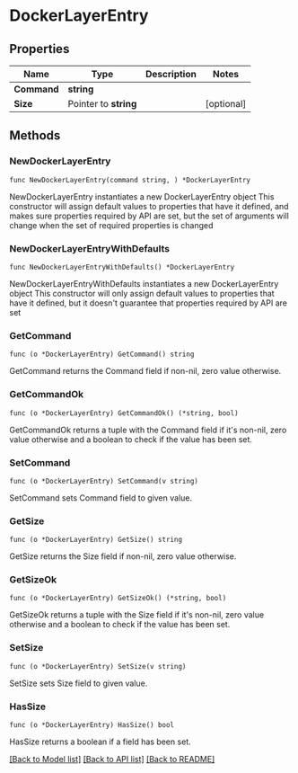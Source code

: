 # DockerLayerEntry

## Properties

Name | Type | Description | Notes
------------ | ------------- | ------------- | -------------
**Command** | **string** |  | 
**Size** | Pointer to **string** |  | [optional] 

## Methods

### NewDockerLayerEntry

`func NewDockerLayerEntry(command string, ) *DockerLayerEntry`

NewDockerLayerEntry instantiates a new DockerLayerEntry object
This constructor will assign default values to properties that have it defined,
and makes sure properties required by API are set, but the set of arguments
will change when the set of required properties is changed

### NewDockerLayerEntryWithDefaults

`func NewDockerLayerEntryWithDefaults() *DockerLayerEntry`

NewDockerLayerEntryWithDefaults instantiates a new DockerLayerEntry object
This constructor will only assign default values to properties that have it defined,
but it doesn't guarantee that properties required by API are set

### GetCommand

`func (o *DockerLayerEntry) GetCommand() string`

GetCommand returns the Command field if non-nil, zero value otherwise.

### GetCommandOk

`func (o *DockerLayerEntry) GetCommandOk() (*string, bool)`

GetCommandOk returns a tuple with the Command field if it's non-nil, zero value otherwise
and a boolean to check if the value has been set.

### SetCommand

`func (o *DockerLayerEntry) SetCommand(v string)`

SetCommand sets Command field to given value.


### GetSize

`func (o *DockerLayerEntry) GetSize() string`

GetSize returns the Size field if non-nil, zero value otherwise.

### GetSizeOk

`func (o *DockerLayerEntry) GetSizeOk() (*string, bool)`

GetSizeOk returns a tuple with the Size field if it's non-nil, zero value otherwise
and a boolean to check if the value has been set.

### SetSize

`func (o *DockerLayerEntry) SetSize(v string)`

SetSize sets Size field to given value.

### HasSize

`func (o *DockerLayerEntry) HasSize() bool`

HasSize returns a boolean if a field has been set.


[[Back to Model list]](../README.md#documentation-for-models) [[Back to API list]](../README.md#documentation-for-api-endpoints) [[Back to README]](../README.md)


